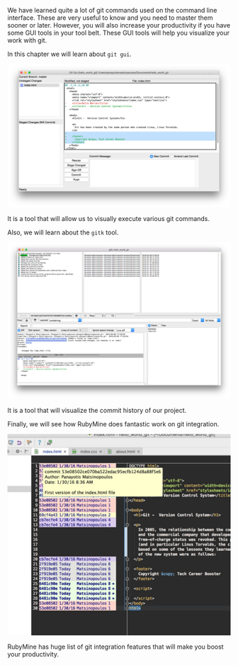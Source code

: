 We have learned quite a lot of git commands used on the command line interface. These are very
useful to know and you need to master them sooner or later. However, you will also increase your
productivity if you have some GUI tools in your tool belt. These GUI tools will help you 
visualize your work with git.

In this chapter we will learn about `git gui`.

![./images/git gui Graphical User Interface](./images/selected-lines-in-order-to-move-them-to-staging-area.jpg)

It is a tool that will allow us to visually execute various git commands.

Also, we will learn about the `gitk` tool.

![./images/gitk Graphical User Interface](./images/gitk-image-of-current-status.jpg)

It is a tool that will visualize the commit history of our project.

Finally, we will see how RubyMine does fantastic work on git integration. 

![./images/RubyMine lines annotation](./images/rubymine-annotation-of-each-line.jpg)

RubyMine has huge list of git integration features that will make you boost your productivity.
